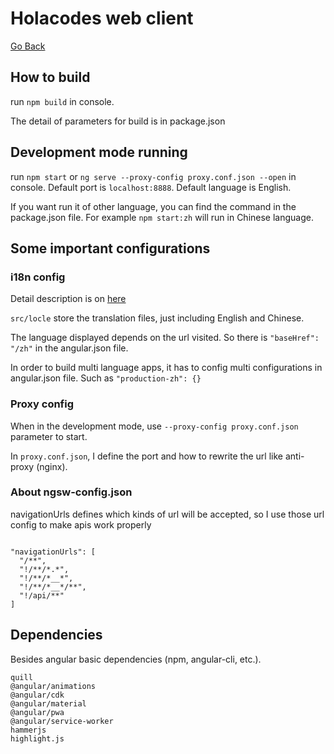# Holacodes web client

[Go Back](https://github.com/MirageJian/holacodes)
## How to build
run `npm build` in console.

The detail of parameters for build is in package.json

## Development mode running
run `npm start` or `ng serve --proxy-config proxy.conf.json --open` in console.
Default port is `localhost:8888`. Default language is English.

If you want run it of other language, you can find the command in the package.json file.
For example `npm start:zh` will run in Chinese language.

## Some important configurations
### i18n config
Detail description is on [here](https://angular.io/guide/i18n)

`src/locle` store the translation files, just including English and Chinese.

The language displayed depends on the url visited.
So there is `"baseHref": "/zh"` in the angular.json file.

In order to build multi language apps, it has to config multi configurations in angular.json file.
Such as `"production-zh": {}`

### Proxy config
When in the development mode, use `--proxy-config proxy.conf.json` parameter to start.

In `proxy.conf.json`, I define the port and how to rewrite the url like anti-proxy \(nginx\).

### About ngsw-config.json
navigationUrls defines which kinds of url will be accepted, so I use those url config to make apis work properly
<pre><code>
"navigationUrls": [  
  "/**",  
  "!/**/*.*",  
  "!/**/*__*",  
  "!/**/*__*/**",  
  "!/api/**"
]
</code></pre>

## Dependencies
Besides angular basic dependencies (npm, angular-cli, etc.).

`quill`  
`@angular/animations`  
`@angular/cdk`  
`@angular/material`  
`@angular/pwa`  
`@angular/service-worker`  
`hammerjs`  
`highlight.js`
